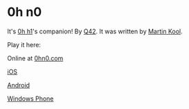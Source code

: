 0h n0
=====

It's [0h h1](http://0hh1.com)'s companion! By [Q42](http://q42.com).
It was written by [Martin Kool](http://twitter.com/mrtnkl).

Play it here:

Online at [0hn0.com](http://0hn0.com)

[iOS](https://itunes.apple.com/us/app/0h-n0/id957191082?mt=8)

[Android](https://play.google.com/store/apps/details?id=com.q42.ohno)

[Windows Phone](http://www.windowsphone.com/s?appid=dbd043e9-6b7c-4e7c-8f36-a424f7f14017)